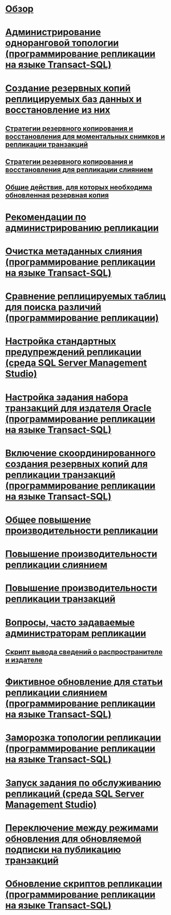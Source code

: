 # [Обзор](administration-replication.md)  
# [Администрирование одноранговой топологии (программирование репликации на языке Transact-SQL)](administer-a-peer-to-peer-topology-replication-transact-sql-programming.md)  
# [Создание резервных копий реплицируемых баз данных и восстановление из них](back-up-and-restore-replicated-databases.md)  
## [Стратегии резервного копирования и восстановления для моментальных снимков и репликации транзакций](strategies-for-backing-up-and-restoring-snapshot-and-transactional-replication.md)  
## [Стратегии резервного копирования и восстановления для репликации слиянием](strategies-for-backing-up-and-restoring-merge-replication.md)  
## [Общие действия, для которых необходима обновленная резервная копия](common-actions-requiring-an-updated-backup.md)  
# [Рекомендации по администрированию репликации](best-practices-for-replication-administration.md)  
# [Очистка метаданных слияния (программирование репликации на языке Transact-SQL)](clean-up-merge-metadata-replication-transact-sql-programming.md)  
# [Сравнение реплицируемых таблиц для поиска различий (программирование репликации)](compare-replicated-tables-for-differences-replication-programming.md)  
# [Настройка стандартных предупреждений репликации (среда SQL Server Management Studio)](configure-predefined-replication-alerts-sql-server-management-studio.md)  
# [Настройка задания набора транзакций для издателя Oracle (программирование репликации на языке Transact-SQL)](configure-the-transaction-set-job-for-an-oracle-publisher.md)  
# [Включение скоординированного создания резервных копий для репликации транзакций (программирование репликации на языке Transact-SQL)](enable-coordinated-backups-for-transactional-replication.md)  
# [Общее повышение производительности репликации](enhance-general-replication-performance.md)  
# [Повышение производительности репликации слиянием](enhance-merge-replication-performance.md)  
# [Повышение производительности репликации транзакций](enhance-transactional-replication-performance.md)  
# [Вопросы, часто задаваемые администраторам репликации](frequently-asked-questions-for-replication-administrators.md)  
## [Скрипт вывода сведений о распространителе и издателе](distributor-and-publisher-information-script.md)  
# [Фиктивное обновление для статьи репликации слиянием (программирование репликации на языке Transact-SQL)](perform-a-dummy-update-for-a-merge-article-replication-transact-sql-programming.md)  
# [Заморозка топологии репликации (программирование репликации на языке Transact-SQL)](quiesce-a-replication-topology-replication-transact-sql-programming.md)  
# [Запуск задания по обслуживанию репликаций (среда SQL Server Management Studio)](run-replication-maintenance-jobs-sql-server-management-studio.md)  
# [Переключение между режимами обновления для обновляемой подписки на публикацию транзакций](switch-between-update-modes-for-an-updatable-transactional-subscription.md)  
# [Обновление скриптов репликации (программирование репликации на языке Transact-SQL)](upgrade-replication-scripts-replication-transact-sql-programming.md)  
